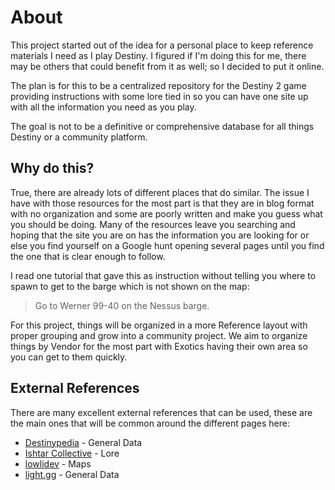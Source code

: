 # About
This project started out of the idea for a personal place to keep reference materials I need as I play Destiny. I figured if I'm doing this for me, there may be others that could benefit from it as well; so I decided to put it online.

The plan is for this to be a centralized repository for the Destiny 2 game providing instructions with some lore tied in so you can have one site up with all the information you need as you play.

The goal is not to be a definitive or comprehensive database for all things Destiny or a community platform.

## Why do this?
True, there are already lots of different places that do similar. The issue I have with those resources for the most part is that they are in blog format with no organization and some are poorly written and make you guess what you should be doing. Many of the resources leave you searching and hoping that the site you are on has the information you are looking for or else you find yourself on a Google hunt opening several pages until you find the one that is clear enough to follow.

I read one tutorial that gave this as instruction without telling you where to spawn to get to the barge which is not shown on the map:

>Go to Werner 99-40 on the Nessus barge.

For this project, things will be organized in a more Reference layout with proper grouping and grow into a community project. We aim to organize things by Vendor for the most part with Exotics having their own area so you can get to them quickly.

## External References
There are many excellent external references that can be used, these are the main ones that will be common around the different pages here:

* [Destinypedia](https://www.destinypedia.com) - General Data
* [Ishtar Collective](https://www.ishtar-collective.net) - Lore
* [lowlidev](https://lowlidev.com.au/destiny/maps/) - Maps
* [light.gg](https://www.light.gg) - General Data
